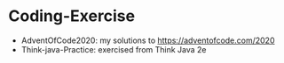 # Coding-Exercise
- AdventOfCode2020: my solutions to https://adventofcode.com/2020
- Think-java-Practice: exercised from Think Java 2e
